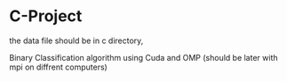 # C-Project

the data file should be in c directory,

Binary Classification algorithm using Cuda and OMP 
(should be later with mpi on diffrent computers)
